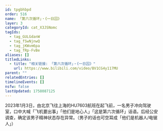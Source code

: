 ```yaml
---
id: tpgbhbpd
order: 516
name: 「第六次循环」・《一日囚》
layer: 3
categoryId: cat_X3JSNomc
tagIds:
  - tag_GULGdanW
  - tag_fSwNjnwQ
  - tag_jKWvm6pa
  - tag_fRp-FvBe
aliases: []
titledLinks:
  - title: "相关链接: 「第六次循环」・《一日囚》"
    url: https://www.bilibili.com/video/BV1CG4y117MU
parent: ""
relatedEntries: []
timelineEvents: []
nsfw: false
lastUpdated: 1758087125
---
```


2023年1月3日，由北京飞往上海的HU7603航班在起飞前，一名男子冲向驾驶室，口中大喊「飞机要出事」「他们是地心人」「这是第六次循环」话语。后经公安调查，确定该男子精神状态存在异常。（男子的话也可空耳成「他们是机器人/电锯人」）